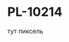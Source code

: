# PL-10214
<html>
  <body>
    <p>тут пиксель</p>
    <!-- START OF ALTCRAFT PIXEL CODE !-->      
    <script type="text/javascript">      
      !function(){var e={url:"https://pxl.altcraft.alexander-nemtsev.lan/pixel?k=c77FePkyzfqDzaovtcoJ7YyTGRSBuJZvrNYT9LGwWiuVUXYxnc3WAuV&s=5d908cc0bf0d37ef",
      goals:"",
      value:parseFloat("0"),
      timeout:parseInt("0"),
      after_scroll:JSON.parse("false"),
      auto_load:JSON.parse("true")},
      o=function(o,t,n,a){var d=[].concat(o).map(function(e){return encodeURIComponent(e)}).join(","),
      c=encodeURIComponent(String(t||0)),
      i=encodeURIComponent(n.matching_mode||""),
      r=encodeURIComponent(n.db_id||0),
      u=encodeURIComponent(JSON.stringify(n.match||{})),
      l=encodeURIComponent(JSON.stringify(n.update||{}));
      setTimeout(function(){(new Image).src=[e.url,"goals="+d,"value="+c,"db_id="+r,"mmode="+i,"match="+u,"update="+l].join("&")},a)},
      t=!1,
      n=function(){t||(t=!0,e.after_scroll?document.addEventListener("scroll",
      function(){(window.pageYOffset||document.documentElement.scrollTop>0)&&o(e.goals,e.value,{},e.timeout)}):e.auto_load&&o(e.goals,e.value,{},e.timeout))};"complete"===document.readyState||"interactive"===document.readyState?n():window.addEventListener("load",n);
      window.ak_pixel_push=function(e,t,n,a,d,c){var i=[];Array.isArray(e)?i=e:i[0]=e,o(i,t,{match:n,update:a,matching_mode:d,db_id:c},0)}}();          
    </script>     
    <!-- END OF ALTCRAFT PIXEL CODE !-->
    </body>
</html>
